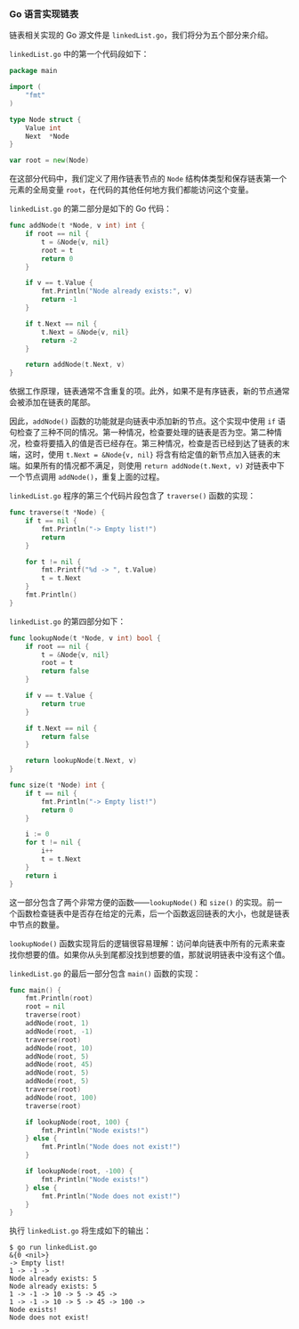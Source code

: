 ### Go 语言实现链表

链表相关实现的 Go 源文件是 `linkedList.go`，我们将分为五个部分来介绍。

`linkedList.go` 中的第一个代码段如下：

```go
package main

import (
	"fmt"
)

type Node struct {
	Value int
	Next  *Node
}

var root = new(Node)
```

在这部分代码中，我们定义了用作链表节点的 `Node` 结构体类型和保存链表第一个元素的全局变量 `root`，在代码的其他任何地方我们都能访问这个变量。

`linkedList.go` 的第二部分是如下的 Go 代码：

```go
func addNode(t *Node, v int) int {
	if root == nil {
		t = &Node{v, nil}
		root = t
		return 0
	}

	if v == t.Value {
		fmt.Println("Node already exists:", v)
		return -1
	}

	if t.Next == nil {
		t.Next = &Node{v, nil}
		return -2
	}

	return addNode(t.Next, v)
}
```

依据工作原理，链表通常不含重复的项。此外，如果不是有序链表，新的节点通常会被添加在链表的尾部。

因此，`addNode()` 函数的功能就是向链表中添加新的节点。这个实现中使用 `if` 语句检查了三种不同的情况。第一种情况，检查要处理的链表是否为空。第二种情况，检查将要插入的值是否已经存在。第三种情况，检查是否已经到达了链表的末端，这时，使用 `t.Next = &Node{v, nil}` 将含有给定值的新节点加入链表的末端。如果所有的情况都不满足，则使用 `return addNode(t.Next, v)` 对链表中下一个节点调用 `addNode()`，重复上面的过程。

`linkedList.go` 程序的第三个代码片段包含了 `traverse()` 函数的实现：

```go
func traverse(t *Node) {
	if t == nil {
		fmt.Println("-> Empty list!")
		return
	}

	for t != nil {
		fmt.Printf("%d -> ", t.Value)
		t = t.Next
	}
	fmt.Println()
}
```

`linkedList.go` 的第四部分如下：

```go
func lookupNode(t *Node, v int) bool {
	if root == nil {
		t = &Node{v, nil}
		root = t
		return false
	}

	if v == t.Value {
		return true
	}

	if t.Next == nil {
		return false
	}

	return lookupNode(t.Next, v)
}

func size(t *Node) int {
	if t == nil {
		fmt.Println("-> Empty list!")
		return 0
	}

	i := 0
	for t != nil {
		i++
		t = t.Next
	}
	return i
}
```

这一部分包含了两个非常方便的函数——`lookupNode()` 和 `size()` 的实现。前一个函数检查链表中是否存在给定的元素，后一个函数返回链表的大小，也就是链表中节点的数量。

`lookupNode()` 函数实现背后的逻辑很容易理解：访问单向链表中所有的元素来查找你想要的值。如果你从头到尾都没找到想要的值，那就说明链表中没有这个值。

`linkedList.go` 的最后一部分包含 `main()` 函数的实现：

```go
func main() {
	fmt.Println(root)
	root = nil
	traverse(root)
	addNode(root, 1)
	addNode(root, -1)
	traverse(root)
	addNode(root, 10)
	addNode(root, 5)
	addNode(root, 45)
	addNode(root, 5)
	addNode(root, 5)
	traverse(root)
	addNode(root, 100)
	traverse(root)

	if lookupNode(root, 100) {
		fmt.Println("Node exists!")
	} else {
		fmt.Println("Node does not exist!")
	}

	if lookupNode(root, -100) {
		fmt.Println("Node exists!")
	} else {
		fmt.Println("Node does not exist!")
	}
}
```

执行 `linkedList.go` 将生成如下的输出：

```
$ go run linkedList.go
&{0 <nil>}
-> Empty list!
1 -> -1 -> 
Node already exists: 5
Node already exists: 5
1 -> -1 -> 10 -> 5 -> 45 -> 
1 -> -1 -> 10 -> 5 -> 45 -> 100 -> 
Node exists!
Node does not exist!
```